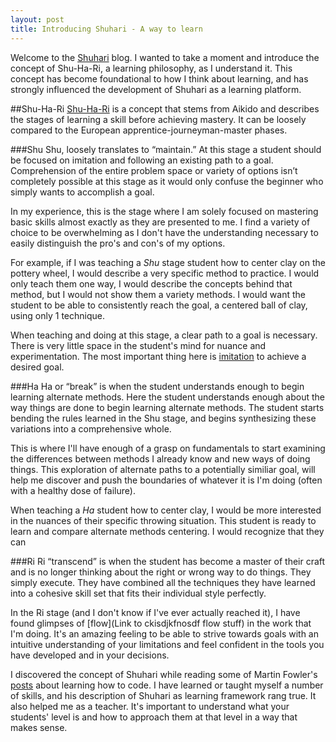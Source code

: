 ```yaml
---
layout: post
title: Introducing Shuhari - A way to learn
---
```


Welcome to the [Shuhari](http://shuhari.io) blog.  I wanted to take a moment and introduce the concept of Shu-Ha-Ri, a learning philosophy, as I understand it. This concept has become foundational to how I think about learning, and has strongly influenced the development of Shuhari as a learning platform.

##Shu-Ha-Ri
[Shu-Ha-Ri](http://en.wikipedia.org/wiki/Shuhari) is a concept that stems from Aikido and describes the stages of learning a skill before achieving mastery. It can be loosely compared to the European apprentice-journeyman-master phases. 

###Shu
Shu, loosely translates to “maintain.” At this stage a student should be focused on imitation and following an existing path to a goal. Comprehension of the entire problem space or variety of options isn’t completely possible at this stage as it would only confuse the beginner who simply wants to accomplish a goal.

In my experience, this is the stage where I am solely focused on mastering basic skills almost exactly as they are presented to me. I find a variety of choice to be overwhelming as I don't have the understanding necessary to easily distinguish the pro's and con's of my options.

For example, if I was teaching a *Shu* stage student how to center clay on the pottery wheel, I would describe a very specific method to practice. I would only teach them one way, I would describe the concepts behind that method, but I would not show them a variety methods. I would want the student to be able to consistently reach the goal, a centered ball of clay, using only 1 technique.

When teaching and doing at this stage, a clear path to a goal is necessary. There is very little space in the student's mind for nuance and experimentation. The most important thing here is [imitation](http://jazzadvice.com/clark-terrys-3-steps-to-learning-improvisation/) to achieve a desired goal.

###Ha
Ha or “break” is when the student understands enough to begin learning alternate methods. Here the student understands enough about the way things are done to begin learning alternate methods. The student starts bending the rules learned in the Shu stage, and begins synthesizing these variations into a comprehensive whole.

This is where I'll have enough of a grasp on fundamentals to start examining the differences between methods I already know and new ways of doing things. This exploration of alternate paths to a potentially similiar goal, will help me discover and push the boundaries of whatever it is I'm doing (often with a healthy dose of failure).

When teaching a *Ha* student how to center clay, I would be more interested in the nuances of their specific throwing situation. This student is ready to learn and compare alternate methods centering. I would recognize that they can 

###Ri
Ri “transcend” is when the student has become a master of their craft and is no longer thinking about the right or wrong way to do things. They simply execute. They have combined all the techniques they have learned into a cohesive skill set that fits their individual style perfectly.

In the Ri stage (and I don't know if I've ever actually reached it), I have found glimpses of [flow](Link to ckisdjkfnosdf flow stuff) in the work that I'm doing. It's an amazing feeling to be able to strive towards goals with an intuitive understanding of your limitations and feel confident in the tools you have developed and in your decisions.


I discovered the concept of Shuhari while reading some of Martin Fowler's [posts](http://martinfowler.com/bliki/ShuHaRi.html) about learning how to code. I have learned or taught myself a number of skills, and his description of Shuhari as learning framework rang true. It also helped me as a teacher.  It's important to understand what your students' level is and how to approach them at that level in a way that makes sense.